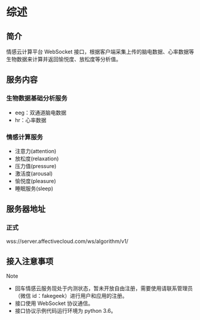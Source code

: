 # 综述

## 简介
情感云计算平台 WebSocket 接口，根据客户端采集上传的脑电数据、心率数据等生物数据来计算并返回愉悦度、放松度等分析值。

## 服务内容
### 生物数据基础分析服务
- eeg：双通道脑电数据
- hr：心率数据

### 情感计算服务
- 注意力(attention)
- 放松度(relaxation)
- 压力值(pressure)
- 激活度(arousal)
- 愉悦度(pleasure)
- 睡眠服务(sleep)

## 服务器地址
### 正式
wss://server.affectivecloud.com/ws/algorithm/v1/

## 接入注意事项
> [!NOTE]
> * 回车情感云服务现处于内测状态，暂未开放自由注册，需要使用请联系管理员（微信 id：fakegeek）进行用户和应用的注册。
> * 接口使用 WebSocket 协议通信。
> * 接口协议示例代码运行环境为 python 3.6。
